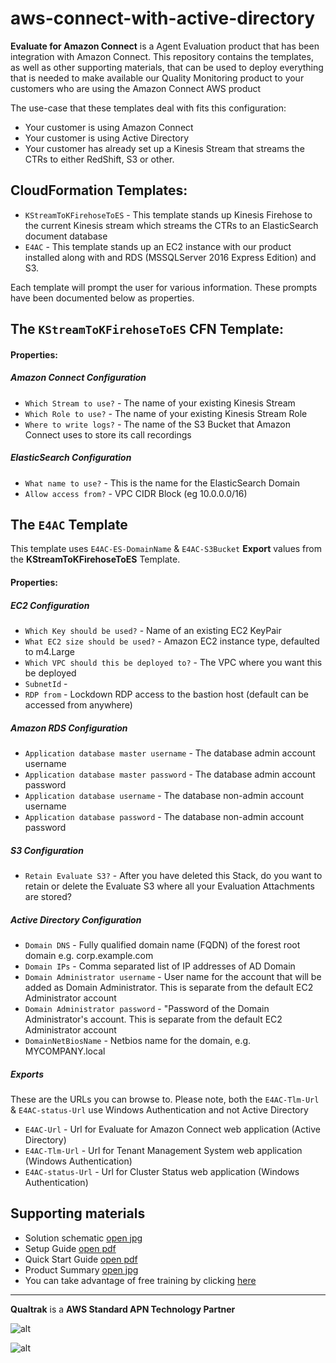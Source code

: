 # aws-connect-with-active-directory

**Evaluate for Amazon Connect** is a Agent Evaluation product that has been integration with Amazon Connect. This repository contains the templates, as well as other supporting materials, that can be used to deploy everything that is needed to make available our Quality Monitoring product to your customers who are using the Amazon Connect AWS product

The use-case that these templates deal with fits this configuration:
- Your customer is using Amazon Connect
- Your customer is using Active Directory
- Your customer has already set up a Kinesis Stream that streams the CTRs to either RedShift, S3 or other.

## CloudFormation Templates:

- `KStreamToKFirehoseToES` - This template stands up Kinesis Firehose to the current Kinesis stream which streams the CTRs to an ElasticSearch document database
- `E4AC` - This template stands up an EC2 instance with our product installed along with and RDS (MSSQLServer 2016 Express Edition) and S3.

Each template will prompt the user for various information. These prompts have been documented below as properties.

## The `KStreamToKFirehoseToES` CFN Template:

#### Properties:

##### Amazon Connect Configuration

- `Which Stream to use?` - The name of your existing Kinesis Stream
- `Which Role to use?` - The name of your existing Kinesis Stream Role
- `Where to write logs?` - The name of the S3 Bucket that Amazon Connect uses to store its call recordings

##### ElasticSearch Configuration

- `What name to use?` - This is the name for the ElasticSearch Domain
- `Allow access from?` - VPC CIDR Block (eg 10.0.0.0/16)

## The `E4AC` Template

This template uses `E4AC-ES-DomainName` & `E4AC-S3Bucket` **Export** values from the **KStreamToKFirehoseToES** Template.

#### Properties:

##### EC2 Configuration

- `Which Key should be used?` - Name of an existing EC2 KeyPair
- `What EC2 size should be used?` - Amazon EC2 instance type, defaulted to m4.Large
- `Which VPC should this be deployed to?` - The VPC where you want this be deployed
- `SubnetId` - 
- `RDP from` - Lockdown RDP access to the bastion host (default can be accessed from anywhere)

##### Amazon RDS Configuration

- `Application database master username` - The database admin account username
- `Application database master password` - The database admin account password
- `Application database username` - The database non-admin account username
- `Application database password` - The database non-admin account password

##### S3 Configuration

- `Retain Evaluate S3?` - After you have deleted this Stack, do you want to retain or delete the Evaluate S3 where all your Evaluation Attachments are stored?

##### Active Directory Configuration

- `Domain DNS` - Fully qualified domain name (FQDN) of the forest root domain e.g. corp.example.com
- `Domain IPs` - Comma separated list of IP addresses of AD Domain
- `Domain Administrator username` - User name for the account that will be added as Domain Administrator. This is separate from the default EC2 Administrator account
- `Domain Administrator password` - "Password of the Domain Administrator's account. This is separate from the default EC2 Administrator account
- `DomainNetBiosName` - Netbios name for the domain, e.g. MYCOMPANY.local

##### Exports

These are the URLs you can browse to. Please note, both the `E4AC-Tlm-Url` & `E4AC-status-Url` use Windows Authentication and not Active Directory

- `E4AC-Url` - Url for Evaluate for Amazon Connect web application (Active Directory)
- `E4AC-Tlm-Url` - Url for Tenant Management System web application (Windows Authentication)
- `E4AC-status-Url` - Url for Cluster Status web application (Windows Authentication)



## Supporting materials

- Solution schematic [open jpg](https://s3.amazonaws.com/Qualtrak/E4AC%20Architecture.jpg)
- Setup Guide [open pdf](https://s3.amazonaws.com/Qualtrak/E4AC%20Setup.pdf)
- Quick Start Guide [open pdf](https://e4ac.s3.amazonaws.com/QuickStartGuide.pdf)
- Product Summary [open jpg](https://s3.amazonaws.com/Qualtrak/E4AC%20Product%20Summary.jpg)
- You can take advantage of free training by clicking [here](https://qualtrak.atlassian.net/servicedesk/customer/portal/8)

----------

**Qualtrak** is a **AWS Standard APN Technology Partner**

![alt](https://s3.amazonaws.com/Qualtrak/logo-qualtrak.jpg)

![alt](https://s3.amazonaws.com/Qualtrak/AWS-Technology-Partner-Logo.png)


